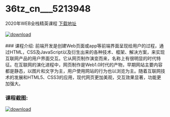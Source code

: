 # 36tz_cn___5213948
2020年WEB全栈精英课程
[下载地址](http://www.36tz.cn/article/5213948 "下载地址")
<br/></br>[![download](http://36tz.cn/muke_img/2020_06_1-84-300x174.png "下载地址")](http://www.36tz.cn/article/5213948 "下载地址")
<br/></br>### 课程介绍:
前端开发是创建Web页面或app等前端界面呈现给用户的过程，通过HTML，CSS及JavaScript以及衍生出来的各种技术、框架、解决方案，来实现互联网产品的用户界面交互。它从网页制作演变而来，名称上有很明显的时代特征。在互联网的演化进程中，网页制作是Web1.0时代的产物，早期网站主要内容都是静态，以图片和文字为主，用户使用网站的行为也以浏览为主。随着互联网技术的发展和HTML5、CSS3的应用，现代网页更加美观，交互效果显著，功能更加强大。

### 课程截图:
[![download](http://36tz.cn/muke_img/2020_06_2-91.png "下载地址")](http://www.36tz.cn/article/5213948 "下载地址")
